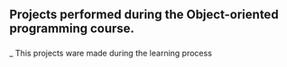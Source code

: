 ## Projects performed during the Object-oriented programming course.

### 

_
This projects ware made during the learning process
